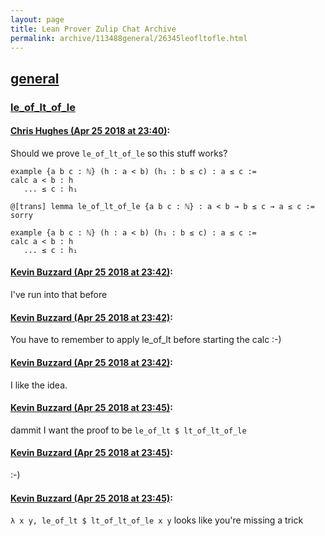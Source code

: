 ```yaml
---
layout: page
title: Lean Prover Zulip Chat Archive 
permalink: archive/113488general/26345leofltofle.html
---
```


## [general](index.html)
### [le_of_lt_of_le](26345leofltofle.html)

#### [Chris Hughes (Apr 25 2018 at 23:40)](https://leanprover.zulipchat.com/#narrow/stream/113488-general/topic/le_of_lt_of_le/near/125693526):
Should we prove `le_of_lt_of_le` so this stuff works?
```lean
example {a b c : ℕ} (h : a < b) (h₁ : b ≤ c) : a ≤ c :=
calc a < b : h 
   ... ≤ c : h₁ 

@[trans] lemma le_of_lt_of_le {a b c : ℕ} : a < b → b ≤ c → a ≤ c := sorry

example {a b c : ℕ} (h : a < b) (h₁ : b ≤ c) : a ≤ c :=
calc a < b : h 
   ... ≤ c : h₁ 
```

#### [Kevin Buzzard (Apr 25 2018 at 23:42)](https://leanprover.zulipchat.com/#narrow/stream/113488-general/topic/le_of_lt_of_le/near/125693595):
I've run into that before

#### [Kevin Buzzard (Apr 25 2018 at 23:42)](https://leanprover.zulipchat.com/#narrow/stream/113488-general/topic/le_of_lt_of_le/near/125693597):
You have to remember to apply le_of_lt before starting the calc :-)

#### [Kevin Buzzard (Apr 25 2018 at 23:42)](https://leanprover.zulipchat.com/#narrow/stream/113488-general/topic/le_of_lt_of_le/near/125693605):
I like the idea.

#### [Kevin Buzzard (Apr 25 2018 at 23:45)](https://leanprover.zulipchat.com/#narrow/stream/113488-general/topic/le_of_lt_of_le/near/125693695):
dammit I want the proof to be `le_of_lt $ lt_of_lt_of_le`

#### [Kevin Buzzard (Apr 25 2018 at 23:45)](https://leanprover.zulipchat.com/#narrow/stream/113488-general/topic/le_of_lt_of_le/near/125693696):
:-)

#### [Kevin Buzzard (Apr 25 2018 at 23:45)](https://leanprover.zulipchat.com/#narrow/stream/113488-general/topic/le_of_lt_of_le/near/125693709):
`λ x y, le_of_lt $ lt_of_lt_of_le x y` looks like you're missing a trick

